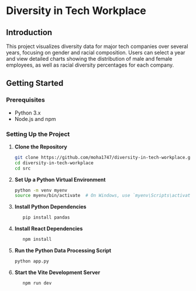 # Diversity in Tech Workplace

## Introduction
This project visualizes diversity data for major tech companies over several years, focusing on gender and racial composition. Users can select a year and view detailed charts showing the distribution of male and female employees, as well as racial diversity percentages for each company.

## Getting Started

### Prerequisites
- Python 3.x
- Node.js and npm

### Setting Up the Project

1. **Clone the Repository**
   ```bash
   git clone https://github.com/moha1747/diversity-in-tech-workplace.git
   cd diversity-in-tech-workplace
   cd src
2. **Set Up a Python Virtual Environment**
   ```bash
   python -m venv myenv
   source myenv/bin/activate  # On Windows, use `myenv\Scripts\activate`
3. **Install Python Dependencies**
   ```bash
      pip install pandas
4. **Install React Dependencies**
     ```bash
        npm install
5. **Run the Python Data Processing Script**
      ```bash
      python app.py
6. **Start the Vite Development Server**
   ```bash
      npm run dev
